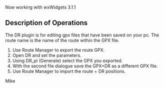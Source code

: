 Now working with wxWidgets 3.1.1

Description of Operations
---------------------------
The DR plugin is for editing gpx files that have been saved on your pc. 
The route name is the name of the route within the GPX file.

1. Use Route Manager to export the route GPX.
2. Open DR and set the parameters.
3. Using DR_pi (Generate) select the GPX you exported.
4. With the second file dialogue save the GPX+DR as a different GPX file.
5. Use Route Manager to import the route + DR positions.

Mike 

